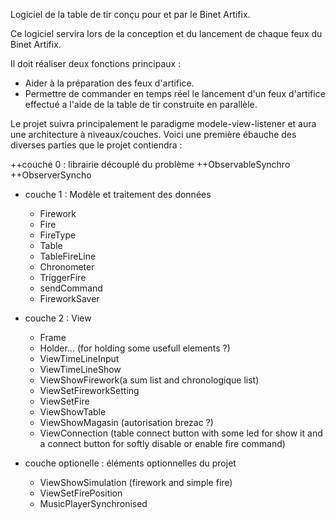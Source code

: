 Logiciel de la table de tir conçu pour et par le Binet Artifix.

Ce logiciel servira lors de la conception et du lancement de chaque feux du Binet Artifix.

Il doit réaliser deux fonctions principaux :
- Aider à la préparation des feux d'artifice.
- Permettre de commander en temps réel le lancement d'un feux d'artifice effectué a l'aide de la table de tir construite en parallèle.

Le projet suivra principalement le paradigme modele-view-listener et aura une architecture à niveaux/couches.
Voici une première ébauche des diverses parties que le projet contiendra :

++couche 0 : librairie découplé du problème
    ++ObservableSynchro
    ++ObserverSyncho

- couche 1 : Modèle et traitement des données 
    - Firework
    - Fire
    - FireType
    - Table
    - TableFireLine
    - Chronometer
    - TriggerFire
    - sendCommand
    - FireworkSaver

- couche 2 : View
    - Frame
    - Holder... (for holding some usefull elements ?)
    - ViewTimeLineInput
    - ViewTimeLineShow
    - ViewShowFirework(a sum list and chronologique list)
    - ViewSetFireworkSetting
    - ViewSetFire
    - ViewShowTable
    - ViewShowMagasin (autorisation brezac ?)
    - ViewConnection (table connect button with some led for show it and a connect button for softly disable or enable fire command)

- couche optionelle : éléments optionnelles du projet
    - ViewShowSimulation (firework and simple fire)
    - ViewSetFirePosition
    - MusicPlayerSynchronised

